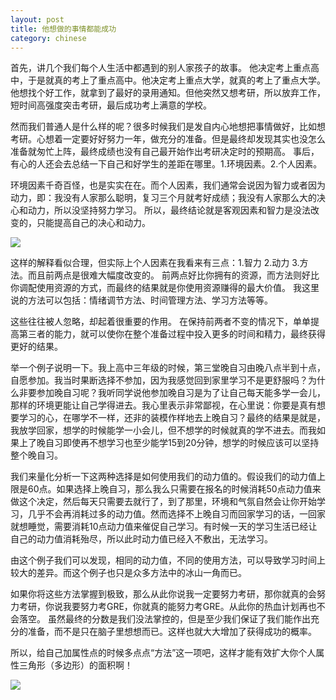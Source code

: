 ```yaml
---
layout: post
title: 他想做的事情都能成功
category: chinese
---
```


首先，讲几个我们每个人生活中都遇到的别人家孩子的故事。
他决定考上重点高中，于是就真的考上了重点高中。他决定考上重点大学，就真的考上了重点大学。他想找个好工作，就拿到了最好的录用通知。但他突然又想考研，所以放弃工作，短时间高强度突击考研，最后成功考上满意的学校。

然而我们普通人是什么样的呢？很多时候我们是发自内心地想把事情做好，比如想考研。心想着一定要好好努力一年，做充分的准备。但是最终却发现其实也没怎么准备就匆忙上阵，最终成绩也没有自己最开始作出考研决定时的预期高。
事后，有心的人还会去总结一下自己和好学生的差距在哪里。1.环境因素。2.个人因素。

环境因素千奇百怪，也是实实在在。而个人因素，我们通常会说因为智力或者因为动力，即：我没有人家那么聪明，复习三个月就考好成绩；我没有人家那么大的决心和动力，所以没坚持努力学习。
所以，最终结论就是客观因素和智力是没法改变的，只能提高自己的决心和动力。

<div class="row">
<div class="col-lg-12">
      <div class="thumbnail">
          <img src="{{site.img}}/method1.jpg">
      </div>
</div>
</div>

这样的解释看似合理，但实际上个人因素在我看来有三点：1.智力 2.动力 3.方法。而且前两点是很难大幅度改变的。
前两点好比你拥有的资源，而方法则好比你调配使用资源的方式，而最终的结果就是你使用资源赚得的最大价值。
我这里说的方法可以包括：情绪调节方法、时间管理方法、学习方法等等。

这些往往被人忽略，却起着很重要的作用。
在保持前两者不变的情况下，单单提高第三者的能力，就可以使你在整个准备过程中投入更多的时间和精力，最终获得更好的结果。

举一个例子说明一下。我上高中三年级的时候，第三堂晚自习由晚八点半到十点，自愿参加。我当时果断选择不参加，因为我感觉回到家里学习不是更舒服吗？为什么非要参加晚自习呢？我听同学说他参加晚自习是为了让自己每天能多学一会儿，那样的环境更能让自己学得进去。我心里表示非常鄙视，在心里说：你要是真有想要学习的心，在哪学不一样，还非的装模作样地去上晚自习？最终的结果是就是，我放学回家，想学的时候能学一小会儿，但不想学的时候就真的学不进去。而我如果上了晚自习即使再不想学习也至少能学15到20分钟，想学的时候应该可以坚持整个晚自习。

我们来量化分析一下这两种选择是如何使用我们的动力值的。假设我们的动力值上限是60点。如果选择上晚自习，那么我么只需要在报名的时候消耗50点动力值来做这个决定，然后每天只需要去就行了，到了那里，环境和气氛自然会让你开始学习，几乎不会再消耗过多的动力值。然而选择不上晚自习而回家学习的话，一回家就想睡觉，需要消耗10点动力值来催促自己学习。有时候一天的学习生活已经让自己的动力值消耗殆尽，所以此时动力值已经入不敷出，无法学习。

由这个例子我们可以发现，相同的动力值，不同的使用方法，可以导致学习时间上较大的差异。而这个例子也只是众多方法中的冰山一角而已。

如果你将这些方法掌握到极致，那么从此你说我一定要努力考研，那你就真的会努力考研，你说我要努力考GRE，你就真的能努力考GRE。从此你的热血计划再也不会落空。
虽然最终的分数是我们没法掌控的，但是至少我们保证了我们能作出充分的准备，而不是只在脑子里想想而已。这样也就大大增加了获得成功的概率。

所以，给自己加属性点的时候多点点“方法”这一项吧，这样才能有效扩大你个人属性三角形（多边形）的面积啊！

<div class="row">
<div class="col-lg-12">
      <div class="thumbnail">
          <img src="{{site.img}}/method2.png">
      </div>
</div>
</div>


